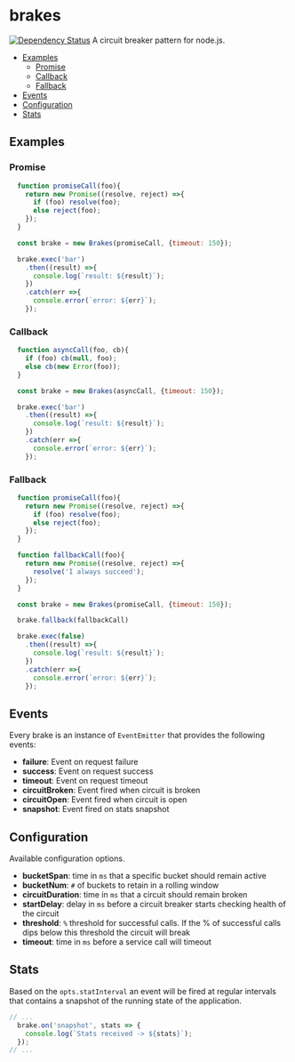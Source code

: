 # brakes
[![Dependency Status](https://david-dm.org/awolden/brakes.svg)](https://david-dm.org/awolden/brakes)
A circuit breaker pattern for node.js.

- [Examples](#examples)
  - [Promise](#promise)
  - [Callback](#callback)
  - [Fallback](#fallback)
- [Events](#events)
- [Configuration](#configuration)
- [Stats](#stats)


## Examples
### Promise

```javascript
  function promiseCall(foo){
    return new Promise((resolve, reject) =>{
      if (foo) resolve(foo);
      else reject(foo);
    });
  }

  const brake = new Brakes(promiseCall, {timeout: 150});

  brake.exec('bar')
    .then((result) =>{
      console.log(`result: ${result}`);
    })
    .catch(err =>{
      console.error(`error: ${err}`);
    });
```

### Callback

```javascript
  function asyncCall(foo, cb){
    if (foo) cb(null, foo);
    else cb(new Error(foo));
  }

  const brake = new Brakes(asyncCall, {timeout: 150});

  brake.exec('bar')
    .then((result) =>{
      console.log(`result: ${result}`);
    })
    .catch(err =>{
      console.error(`error: ${err}`);
    });
```

### Fallback

```javascript
  function promiseCall(foo){
    return new Promise((resolve, reject) =>{
      if (foo) resolve(foo);
      else reject(foo);
    });
  }

  function fallbackCall(foo){
    return new Promise((resolve, reject) =>{
      resolve('I always succeed');
    });
  }

  const brake = new Brakes(promiseCall, {timeout: 150});

  brake.fallback(fallbackCall)

  brake.exec(false)
    .then((result) =>{
      console.log(`result: ${result}`);
    })
    .catch(err =>{
      console.error(`error: ${err}`);
    });
```

## Events
  Every brake is an instance of `EventEmitter` that provides the following events:

  - **failure**: Event on request failure
  - **success**: Event on request success
  - **timeout**: Event on request timeout
  - **circuitBroken**: Event fired when circuit is broken
  - **circuitOpen**: Event fired when circuit is open
  - **snapshot**: Event fired on stats snapshot

## Configuration
  Available configuration options.
- **bucketSpan**: time in `ms` that a specific bucket should remain active
- **bucketNum**: `#` of buckets to retain in a rolling window
- **circuitDuration**: time in `ms` that a circuit should remain broken
- **startDelay**: delay in `ms` before a circuit breaker starts checking health of the circuit
- **threshold**: `%` threshold for successful calls. If the % of successful calls dips below this threshold the circuit will break
- **timeout**: time in `ms` before a service call will timeout

## Stats
Based on the `opts.statInterval` an event will be fired at regular intervals that contains a snapshot of the running state of the application.

```javascript
// ...
  brake.on('snapshot', stats => {
    console.log(`Stats received -> ${stats}`);
  });
// ...
```
